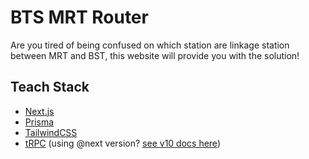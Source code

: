# BTS MRT Router

Are you tired of being confused on which station are linkage station between MRT and BST, this website will provide you with the solution!

## Teach Stack

- [Next.js](https://nextjs.org)
- [Prisma](https://prisma.io)
- [TailwindCSS](https://tailwindcss.com)
- [tRPC](https://trpc.io) (using @next version? [see v10 docs here](https://alpha.trpc.io))
